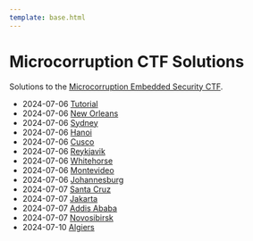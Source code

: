 ```yaml
---
template: base.html
---
```


# Microcorruption CTF Solutions

Solutions to the
[Microcorruption Embedded Security CTF](https://microcorruption.com).

- 2024-07-06 [Tutorial](00-tutorial)
- 2024-07-06 [New Orleans](01-new-orleans)
- 2024-07-06 [Sydney](02-sydney)
- 2024-07-06 [Hanoi](03-hanoi)
- 2024-07-06 [Cusco](04-cusco)
- 2024-07-06 [Reykjavik](05-reykjavik)
- 2024-07-06 [Whitehorse](06-whitehorse)
- 2024-07-06 [Montevideo](07-montevideo)
- 2024-07-06 [Johannesburg](08-johannesburg)
- 2024-07-07 [Santa Cruz](09-santa-cruz)
- 2024-07-07 [Jakarta](10-jakarta)
- 2024-07-07 [Addis Ababa](11-addis-ababa)
- 2024-07-07 [Novosibirsk](12-novosibirsk)
- 2024-07-10 [Algiers](13-algiers)
